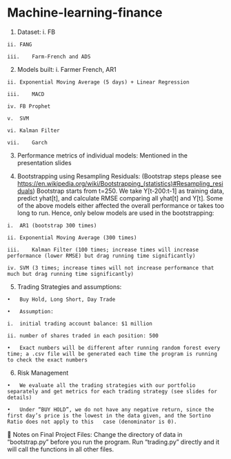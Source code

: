 # Machine-learning-finance
  1.	Dataset:
    i.	FB
    
    ii.	FANG
    
    iii.	Farm-French and ADS

  2.	Models built:
    i.	Farmer French, AR1
    
    ii.	Exponential Moving Average (5 days) + Linear Regression
    
    iii.	MACD
    
    iv.	FB Prophet 
    
    v.	SVM
    
    vi.	Kalman Filter
    
    vii.	Garch 

  3.	Performance metrics of individual models: Mentioned in the presentation slides

  4.	Bootstrapping using Resampling Residuals: (Bootstrap steps please see https://en.wikipedia.org/wiki/Bootstrapping_(statistics)#Resampling_residuals) Bootstrap starts from t=250. We take Y[t-200:t-1] as training data, predict yhat[t], and calculate RMSE comparing all yhat[t] and Y[t]. Some of the above models either affected the overall performance or takes too long to run. Hence, only below models are used in the bootstrapping:
  
    i.	AR1 (bootstrap 300 times)
    
    ii.	Exponential Moving Average (300 times)
    
    iii.	Kalman Filter (100 times; increase times will increase performance (lower RMSE) but drag running time significantly)
    
    iv.	SVM (3 times; increase times will not increase performance that much but drag running time significantly)

  5.	Trading Strategies and assumptions:
  
    •	Buy Hold, Long Short, Day Trade
    
    •	Assumption:
    
    i.	initial trading account balance: $1 million
    
    ii.	number of shares traded in each position: 500
    
    •	Exact numbers will be different after running random forest every time; a .csv file will be generated each time the program is running to check the exact numbers

  6.	Risk Management
  
    •	We evaluate all the trading strategies with our portfolio separately and get metrics for each trading strategy (see slides for details)
    
    •	Under “BUY HOLD”, we do not have any negative return, since the first day’s price is the lowest in the data given, and the Sortino Ratio does not apply to this   case (denominator is 0).
    

  	Notes on Final Project Files: Change the directory of data in “bootstrap.py” before you run the program. Run “trading.py” directly and it will call the functions in all other files.
